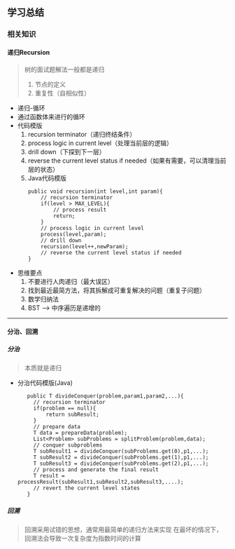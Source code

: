 ## 学习总结
### 相关知识

#### 递归Recursion
> 树的面试题解法一般都是递归
> 1. 节点的定义 
> 2. 重复性（自相似性）

- 递归-循环
- 通过函数体来进行的循环
- 代码模版
   1. recursion terminator（递归终结条件）
   2. process logic in current level（处理当前层的逻辑）
   3. drill down（下探到下一层）
   4. reverse the current level status if needed（如果有需要，可以清理当前层的状态）
   5. Java代码模版
      ```
      public void recursion(int level,int param){
          // recursion terminator
          if(level > MAX_LEVEL){
              // process result
              return;
          }
          // process logic in current level
          process(level,param);
          // drill down
          recursion(level++,newParam);
          // reverse the current level status if needed
      }
      ```
- 思维要点
   1. 不要进行人肉递归（最大误区）
   2. 找到最近最简方法，将其拆解成可重复解决的问题（重复子问题）
   3. 数学归纳法
   4. BST --> 中序遍历是递增的
   
---
      
#### 分治、回溯
##### 分治  
> 本质就是递归

- 分治代码模版(Java)
   ```
      public T divideConquer(problem,param1,param2,...){
        // recursion terminator
        if(problem == null){
            return subResult;
        }
        // prepare data
        T data = prepareData(problem);
        List<Problem> subProblems = splitProblem(problem,data);
        // conquer subproblems
        T subResult1 = divideConquer(subProblems.get(0),p1,...);
        T subResult2 = divideConquer(subProblems.get(1),p1,...);
        T subResult3 = divideConquer(subProblems.get(2),p1,...);
        // process and generate the final result
        T result = processResult(subResult1,subResult2,subResult3,....);
        // revert the current level states
      }
   ```
##### 回溯
> 回溯采用试错的思想，通常用最简单的递归方法来实现
> 在最坏的情况下，回溯法会导致一次复杂度为指数时间的计算       
   